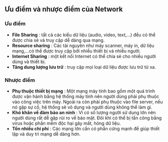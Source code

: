 ﻿## Ưu điểm và nhược điểm của Network
### Ưu điểm
- **File Sharing** : tất cả các kiểu dữ liệu (audio, video, text,...) đều có thể được chia sẻ và truy cập dễ dàng qua mạng.
- **Resource sharing** : Các tài nguyên như máy scanner, máy in, dữ liệu mạng,...có thể được truy cập bởi nhiều thiết bị và nhiều người.
- **Internet Sharing** : một kết nối Internet có thể chia sẻ cho nhiều người dùng và thiết bị.
- **Tăng dung lượng lưu trữ** : truy cập mọi loại dữ liệu được lưu trữ từ xa.
### Nhược điểm
- **Phụ thuộc thiết bị mạng** : Một mạng máy tính bao gồm một quá trình được vận hành bằng hệ thống máy tính nên người dùng phải phụ thuộc vào công việc trên máy. Ngoài ra còn phải phụ thuộc vào file server, nếu nó gặp sự cố, hệ thống sẽ vô dụng và người dùng không thể làm gì.
- **Khó khăn về đảm bảo an ninh** : Vì có số lượng người sử dụng lớn nên người dùng rất dễ gặp rủi ro về bảo mật. Đôi khi có thể bị tấn công bằng virus hoặc phần mềm độc hại gây mất, hỏng dữ liệu.
- **Tốn nhiều chi phí** : Các mạng lớn cần có phần cứng mạnh để giúp thiết lập và duy trì mạng dễ dàng hơn.
